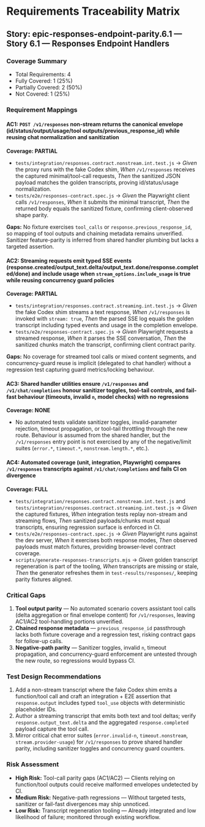 # Requirements Traceability Matrix

## Story: epic-responses-endpoint-parity.6.1 — Story 6.1 — Responses Endpoint Handlers

### Coverage Summary

- Total Requirements: 4
- Fully Covered: 1 (25%)
- Partially Covered: 2 (50%)
- Not Covered: 1 (25%)

### Requirement Mappings

#### AC1: `POST /v1/responses` non-stream returns the canonical envelope (id/status/output/usage/tool outputs/previous_response_id) while reusing chat normalization and sanitization

**Coverage: PARTIAL**

- `tests/integration/responses.contract.nonstream.int.test.js` → _Given_ the proxy runs with the fake Codex shim, _When_ `/v1/responses` receives the captured minimal/tool-call requests, _Then_ the sanitized JSON payload matches the golden transcripts, proving id/status/usage normalization.
- `tests/e2e/responses-contract.spec.js` → _Given_ the Playwright client calls `/v1/responses`, _When_ it submits the minimal transcript, _Then_ the returned body equals the sanitized fixture, confirming client-observed shape parity.

**Gaps:** No fixture exercises `tool_calls` or `response.previous_response_id`, so mapping of tool outputs and chaining metadata remains unverified. Sanitizer feature-parity is inferred from shared handler plumbing but lacks a targeted assertion.

#### AC2: Streaming requests emit typed SSE events (response.created/output_text.delta/output_text.done/response.completed/done) and include usage when `stream_options.include_usage` is true while reusing concurrency guard policies

**Coverage: PARTIAL**

- `tests/integration/responses.contract.streaming.int.test.js` → _Given_ the fake Codex shim streams a text response, _When_ `/v1/responses` is invoked with `stream: true`, _Then_ the parsed SSE log equals the golden transcript including typed events and usage in the completion envelope.
- `tests/e2e/responses-contract.spec.js` → _Given_ Playwright requests a streamed response, _When_ it parses the SSE conversation, _Then_ the sanitized chunks match the transcript, confirming client contract parity.

**Gaps:** No coverage for streamed tool calls or mixed content segments, and concurrency-guard reuse is implicit (delegated to chat handler) without a regression test capturing guard metrics/locking behaviour.

#### AC3: Shared handler utilities ensure `/v1/responses` and `/v1/chat/completions` honour sanitizer toggles, tool-tail controls, and fail-fast behaviour (timeouts, invalid `n`, model checks) with no regressions

**Coverage: NONE**

- No automated tests validate sanitizer toggles, invalid-parameter rejection, timeout propagation, or tool-tail throttling through the new route. Behaviour is assumed from the shared handler, but the `/v1/responses` entry point is not exercised by any of the negative/limit suites (`error.*`, `timeout.*`, `nonstream.length.*`, etc.).

#### AC4: Automated coverage (unit, integration, Playwright) compares `/v1/responses` transcripts against `/v1/chat/completions` and fails CI on divergence

**Coverage: FULL**

- `tests/integration/responses.contract.nonstream.int.test.js` and `tests/integration/responses.contract.streaming.int.test.js` → _Given_ the captured fixtures, _When_ integration tests replay non-stream and streaming flows, _Then_ sanitized payloads/chunks must equal transcripts, ensuring regression surface is enforced in CI.
- `tests/e2e/responses-contract.spec.js` → _Given_ Playwright runs against the dev server, _When_ it exercises both response modes, _Then_ observed payloads must match fixtures, providing browser-level contract coverage.
- `scripts/generate-responses-transcripts.mjs` → _Given_ golden transcript regeneration is part of the tooling, _When_ transcripts are missing or stale, _Then_ the generator refreshes them in `test-results/responses/`, keeping parity fixtures aligned.

### Critical Gaps

1. **Tool output parity** — No automated scenario covers assistant tool calls (delta aggregation or final envelope content) for `/v1/responses`, leaving AC1/AC2 tool-handling portions unverified.
2. **Chained response metadata** — `previous_response_id` passthrough lacks both fixture coverage and a regression test, risking contract gaps for follow-up calls.
3. **Negative-path parity** — Sanitizer toggles, invalid `n`, timeout propagation, and concurrency-guard enforcement are untested through the new route, so regressions would bypass CI.

### Test Design Recommendations

1. Add a non-stream transcript where the fake Codex shim emits a function/tool call and craft an integration + E2E assertion that `response.output` includes typed `tool_use` objects with deterministic placeholder IDs.
2. Author a streaming transcript that emits both text and tool deltas; verify `response.output_text.delta` and the aggregated `response.completed` payload capture the tool call.
3. Mirror critical chat error suites (`error.invalid-n`, `timeout.nonstream`, `stream.provider-usage`) for `/v1/responses` to prove shared handler parity, including sanitizer toggles and concurrency guard counters.

### Risk Assessment

- **High Risk:** Tool-call parity gaps (AC1/AC2) — Clients relying on function/tool outputs could receive malformed envelopes undetected by CI.
- **Medium Risk:** Negative-path regressions — Without targeted tests, sanitizer or fail-fast divergences may ship unnoticed.
- **Low Risk:** Transcript regeneration tooling — Already integrated and low likelihood of failure; monitored through existing workflow.
